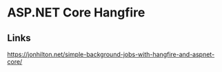 # ASP.NET Core Hangfire

## Links

https://jonhilton.net/simple-background-jobs-with-hangfire-and-aspnet-core/